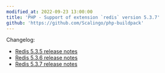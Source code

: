 ```yaml
---
modified_at: 2022-09-23 13:00:00
title: 'PHP - Support of extension `redis` version 5.3.7'
github: 'https://github.com/Scalingo/php-buildpack'
---
```


Changelog:

* [Redis 5.3.5 release notes](https://github.com/phpredis/phpredis/releases/tag/5.3.5)
* [Redis 5.3.6 release notes](https://github.com/phpredis/phpredis/releases/tag/5.3.6)
* [Redis 5.3.7 release notes](https://github.com/phpredis/phpredis/releases/tag/5.3.7)
